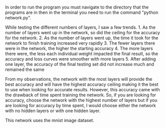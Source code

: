 In order to run the program you must navigate to the directory that the programs are in then in the terminal you need to run the command "python network.py".

While testing the different numbers of layers, I saw a few trends. 
    1. As the number of layers went up in the network, so did the ceiling for the accuracy for the network. 
    2. As the number of layers went up, the time it took for the network to finish training increased very rapidly
    3. The fewer layers there were in the network, the higher the starting accuracy
    4. The more layers there were, the less each individual weight impacted the final result, so the accuracy and loss curves were smoother with more layers
    5. After adding one layer, the accuracy of the final testing set did not increase much and remained the same

From my observations, the network with the most layers will provide the best accuracy and will have the highest accuracy ceiling making it the best to use when looking for accurate results. However, this accuracy came with the drawback of time spent training the network. So, if you are looking for accuracy, choose the network with the highest number of layers but if you are looking for accuracy by time spent, I would choose either the network with no hidden layers or with one hidden layer.

This network uses the mnist image dataset.

